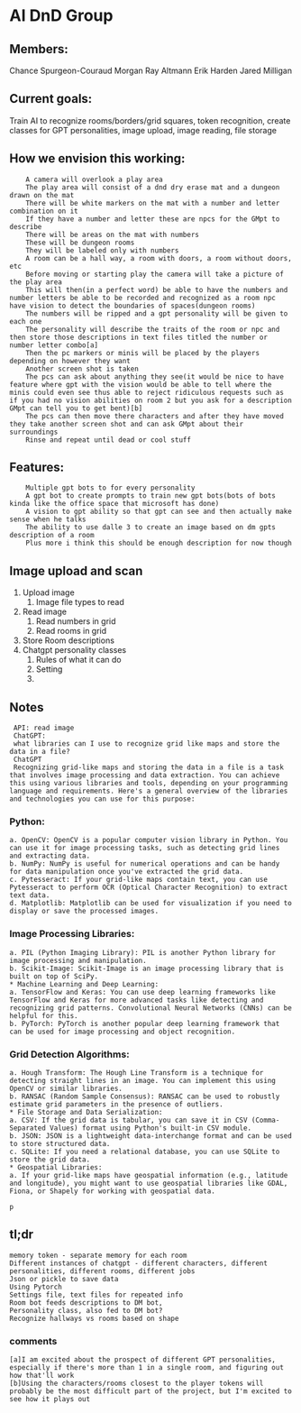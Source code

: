 # AI DnD Group

## Members:

Chance Spurgeon-Couraud
Morgan Ray Altmann
Erik Harden
Jared Milligan


 
## Current goals: 

Train AI to recognize rooms/borders/grid squares, token recognition, create classes for GPT personalities, image upload, image reading, file storage




## How we envision this working:

        A camera will overlook a play area
        The play area will consist of a dnd dry erase mat and a dungeon drawn on the mat
        There will be white markers on the mat with a number and letter combination on it
        If they have a number and letter these are npcs for the GMpt to describe
        There will be areas on the mat with numbers
        These will be dungeon rooms
        They will be labeled only with numbers
        A room can be a hall way, a room with doors, a room without doors, etc
        Before moving or starting play the camera will take a picture of the play area
        This will then(in a perfect word) be able to have the numbers and number letters be able to be recorded and recognized as a room npc have vision to detect the boundaries of spaces(dungeon rooms)
        The numbers will be ripped and a gpt personality will be given to each one
        The personality will describe the traits of the room or npc and then store those descriptions in text files titled the number or number letter combo[a]
        Then the pc markers or minis will be placed by the players depending on however they want
        Another screen shot is taken
        The pcs can ask about anything they see(it would be nice to have feature where gpt with the vision would be able to tell where the minis could even see thus able to reject ridiculous requests such as if you had no vision abilities on room 2 but you ask for a description GMpt can tell you to get bent)[b]
        The pcs can then move there characters and after they have moved they take another screen shot and can ask GMpt about their surroundings
        Rinse and repeat until dead or cool stuff


## Features:
        Multiple gpt bots to for every personality
        A gpt bot to create prompts to train new gpt bots(bots of bots kinda like the office space that microsoft has done)
        A vision to gpt ability so that gpt can see and then actually make sense when he talks
        The ability to use dalle 3 to create an image based on dm gpts description of a room
        Plus more i think this should be enough description for now though
        
        
        


























## Image upload and scan



1. Upload image 
   1. Image file types to read
2. Read image
   1. Read numbers in grid
   2. Read rooms in grid
3. Store Room descriptions
4. Chatgpt personality classes
   1. Rules of what it can do
   2. Setting
   3. 




## Notes
     API: read image
     ChatGPT:
     what libraries can I use to recognize grid like maps and store the data in a file?
     ChatGPT
     Recognizing grid-like maps and storing the data in a file is a task that involves image processing and data extraction. You can achieve this using various libraries and tools, depending on your programming language and requirements. Here's a general overview of the libraries and technologies you can use for this purpose:

### Python:

    a. OpenCV: OpenCV is a popular computer vision library in Python. You can use it for image processing tasks, such as detecting grid lines and extracting data.
    b. NumPy: NumPy is useful for numerical operations and can be handy for data manipulation once you've extracted the grid data.
    c. Pytesseract: If your grid-like maps contain text, you can use Pytesseract to perform OCR (Optical Character Recognition) to extract text data.
    d. Matplotlib: Matplotlib can be used for visualization if you need to display or save the processed images.

### Image Processing Libraries:
    a. PIL (Python Imaging Library): PIL is another Python library for image processing and manipulation.
    b. Scikit-Image: Scikit-Image is an image processing library that is built on top of SciPy.
    * Machine Learning and Deep Learning:
    a. TensorFlow and Keras: You can use deep learning frameworks like TensorFlow and Keras for more advanced tasks like detecting and recognizing grid patterns. Convolutional Neural Networks (CNNs) can be helpful for this.
    b. PyTorch: PyTorch is another popular deep learning framework that can be used for image processing and object recognition.

### Grid Detection Algorithms:

    a. Hough Transform: The Hough Line Transform is a technique for detecting straight lines in an image. You can implement this using OpenCV or similar libraries.
    b. RANSAC (Random Sample Consensus): RANSAC can be used to robustly estimate grid parameters in the presence of outliers.
    * File Storage and Data Serialization:
    a. CSV: If the grid data is tabular, you can save it in CSV (Comma-Separated Values) format using Python's built-in CSV module.
    b. JSON: JSON is a lightweight data-interchange format and can be used to store structured data.
    c. SQLite: If you need a relational database, you can use SQLite to store the grid data.
    * Geospatial Libraries:
    a. If your grid-like maps have geospatial information (e.g., latitude and longitude), you might want to use geospatial libraries like GDAL, Fiona, or Shapely for working with geospatial data.
    
    p


## tl;dr
    memory token - separate memory for each room
    Different instances of chatgpt - different characters, different personalities, different rooms, different jobs
    Json or pickle to save data
    Using Pytorch
    Settings file, text files for repeated info
    Room bot feeds descriptions to DM bot,
    Personality class, also fed to DM bot?
    Recognize hallways vs rooms based on shape






  
### comments
    [a]I am excited about the prospect of different GPT personalities, especially if there's more than 1 in a single room, and figuring out how that'll work
    [b]Using the characters/rooms closest to the player tokens will probably be the most difficult part of the project, but I'm excited to see how it plays out
